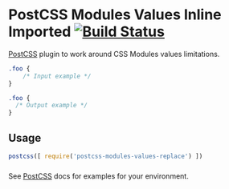 # PostCSS Modules Values Inline Imported [![Build Status][ci-img]][ci]

[PostCSS] plugin to work around CSS Modules values limitations.

[PostCSS]: https://github.com/postcss/postcss
[ci-img]:  https://travis-ci.org/princed/postcss-modules-values-replace.svg
[ci]:      https://travis-ci.org/princed/postcss-modules-values-replace

```css
.foo {
    /* Input example */
}
```

```css
.foo {
  /* Output example */
}
```

## Usage

```js
postcss([ require('postcss-modules-values-replace') ])
```

### 

See [PostCSS] docs for examples for your environment.
